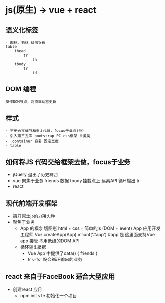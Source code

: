 # js(原生) -> vue + react

## 语义化标签
    - 图标，表格 给老板看
    table
        thead
            tr
                th
        tbody
            tr
                td

## DOM 编程
    操作DOM节点，将页面动态更新

## 样式
    - 不用去写细节和重复代码，focus于业务(熟)
    - 引入第三方库 bootstrap PC css框架 业务类
    - .container 容器 固定宽度
    - table 

## 如何将JS 代码交给框架去做，focus于**业务**
- jQuery 退出了历史舞台
- vue
    聚焦于业务
    friends 数据
    tbody 挂载点上
    远离API 循环输出 tr
- react

## 现代前端开发框架
- 离开原生js的刀耕火种
- 聚焦于业务
    - App 的概念
    切图崽 html + css + 简单的js (DOM + event)
    App 应用开发工程师
    Vue.createApp(App).mount('#app')
    #app 是 这里面支持Vue app 接管
    不用低级的DOM API
    - 循环输出数据
        - Vue App 中提供了data() {
            friends
        }
        - tr v-for 配合循环输出的业务

## react 来自于FaceBook 适合大型应用
- 创建react 应用
    - npm init vite 初始化一个项目